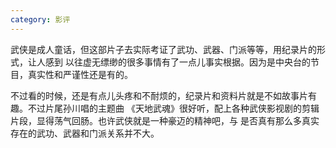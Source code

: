 ```yaml
---
category: 影评
---
```

武侠是成人童话，但这部片子去实际考证了武功、武器、门派等等，用纪录片的形式，让人感到
以往虚无缥缈的很多事情有了一点儿事实根据。因为是中央台的节目，真实性和严谨性还是有的。

不过看的时候，还是有点儿头疼和不耐烦的，纪录片和资料片就是不如故事片有趣。不过片尾孙川唱的主题曲
《天地武魂》很好听，配上各种武侠影视剧的剪辑片段，显得荡气回肠。也许武侠就是一种豪迈的精神吧，与
是否真有那么多真实存在的武功、武器和门派关系并不大。

